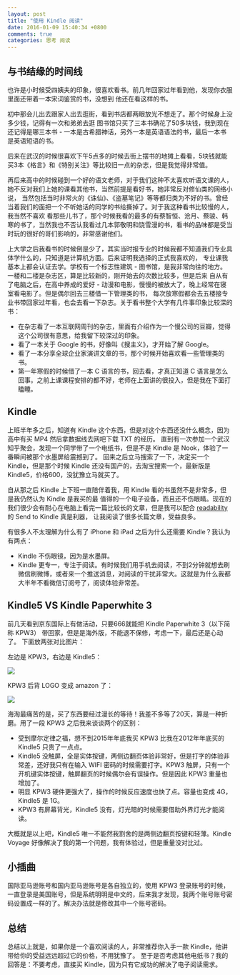 ```yaml
---
layout: post
title: "使用 Kindle 阅读"
date: 2016-01-09 15:40:34 +0800
comments: true
categories: 思考 阅读
---
```

## 与书结缘的时间线

也许是小时候受四姨夫的印象，很喜欢看书。前几年回家过年看到他，发现你衣服里面还带着一本宋词鉴赏的书，没想到
他还在看这样的书。

初中那会儿出去跟家人出去逛街，看到书店都两眼放光不想走了。那个时候身上没多少钱，记得有一次和弟弟去逛
图书馆只买了三本书确花了50多块钱，我到现在还记得是哪三本书 - 一本是古希腊神话，另外一本是英语语法的书，最后一本书是英语短语的书。

后来在武汉的时候很喜欢下午5点多的时候去街上摆书的地摊上看看，5块钱就能买3本《格言》和《特别关注》等比较旧一点的杂志，但是我觉得非常值。

再后来高中的时候碰到一个好的语文老师，对于我们这种不太喜欢听语文课的人，她不反对我们上她的课看其他书，当然前提是看好书，她非常反对修仙类的网络小说，
当然包括当时非常火的《诛仙》、《盗墓笔记》等等都归类为不好的书。曾经当着我们的面把一个不听她话的同学的书给撕掉了。对于我这种看书比较慢的人，我当然不喜欢
看那些儿书了，那个时候我看的最多的有蔡智恒、沧月、蔡骏、韩寒的书了，当然我也不否认我看过几本郭敬明和饶雪漫的书，看书的品味都是受当时玩的很好的哥们影响的，非常感谢他们。

上大学之后我看书的时候倒是少了，其实当时报专业的时候我都不知道我们专业具体学什么的，只知道是计算机方面。后来证明我选择的正式我喜欢的，
专业课我基本上都会认证去学。学校有一个标志性建筑 - 图书馆，是我非常向往的地方。一楼和二楼是杂志区，算是比较新的，刚开始去的次数比较多，但是后来
自从有了电脑之后，在高中养成的爱好 - 动漫和电影，慢慢的被放大了，晚上经常在寝室看电影了。但是偶尔回去三楼借一下管理类的书，
每次放寒假都会去五楼接专业书带回家过年看，也会去看一下杂志。关于看书整个大学有几件事印象比较深的书：

- 在杂志看了一本互联网周刊的杂志，里面有介绍作为一个慢公司的豆瓣，觉得这个公司很有意思，给我留下较深过的印象。
- 看了一本关于 Google 的书，好像叫《搜主义》，才开始了解 Google。
- 看了一本分享全球企业家演讲文章的书，那个时候开始喜欢看一些管理类的书。
- 第一年寒假的时候借了一本 C 语言的书，回去看，才真正知道 C 语言是怎么回事。之前上课课程安排的都不好，老师在上面讲的很投入，但是我在下面打瞌睡。

<!--more-->

## Kindle

上班半年多之后，知道有 Kindle 这个东西，但是对这个东西还没什么概念，因为高中有买 MP4 然后拿数据线去网吧下载 TXT 的经历。
直到有一次参加一个武汉知乎聚会，发现一个同学带了一个电纸书，但是不是 Kindle 是 Nook，体验了一番瞬间被那个水墨屏给震撼到了。
回来之后立马搜索了一下，决定买一个 Kindle，但是那个时候 Kindle 还没有国产的，去淘宝搜索一个，最新版是 Kindle5，价格600，没犹豫立马就买了。

自从那之后 Kindle 上下班一直陪伴着我，用 Kindle 看的书虽然不是非常多，但是我仍然认为 Kindle 是我买的最
值得的一个电子设备，而且还不伤眼睛。现在的我们很少会有耐心在电脑上看完一篇比较长的文章，但是我可以配合 [readability](https://www.readability.com) 的 Send to Kindle 真是利器，
让我阅读了很多长篇文章，受益良多。

有很多人不太理解为什么有了 iPhone 和 iPad 之后为什么还需要 Kindle？我认为有两点：

- Kindle 不伤眼镜，因为是水墨屏。
- Kindle 更专一，专注于阅读。有时候我们用手机去阅读，不到2分钟就想去刷微信刷微博，或者来一个推送消息，对阅读的干扰非常大。这就是为什么我都大半年不看微信订阅号了，阅读体验非常差。

## Kindle5 VS Kindle Paperwhite 3

前几天看到京东国际上有做活动，只要666就能把 Kindle Paperwhite 3（以下简称 KPW3） 带回家，但是是海外版，不能退不保修，考虑一下，最后还是心动了。
下面放两张对比图片：

左边是 KPW3，右边是 Kindle5：

![](http://ww1.sinaimg.cn/mw690/4cc5f9b3gw1f7d9pj59ayj21kw23u7wh.jpg)

KPW3 后背 LOGO 变成 amazon 了：

![](http://ww1.sinaimg.cn/mw690/4cc5f9b3gw1f7d9pcjarcj21kw23unox.jpg)

海淘最痛苦的是，买了东西要经过漫长的等待！我差不多等了20天，算是一种折磨。用了一段 KPW3 之后我来谈谈两个的区别：

- 受到摩尔定律之福，想不到2015年年底我买 KPW3 比我在2012年年底买的 Kindle5 只贵了一点点。
- Kindle5 没触屏，全是实体按键，两侧边翻页体验非常好，但是打字的体验非常差，还好我只有在输入 WIFI 密码的时候需要打字。KPW3 触屏，只有一个开机键实体按键，触屏翻页的时候偶尔会有误操作。但是因此 KPW3 重量也增加了。
- 明显 KPW3 硬件更强大了，操作的时候反应速度也快了点。容量也变成 4G，Kindle5 是 1G。
- KPW3 有屏幕背光，Kindle5 没有，灯光暗的时候需要借助外界灯光才能阅读。

大概就是以上吧，Kindle5 唯一不能然我割舍的是两侧边翻页按键和轻薄。Kindle Voyage 好像解决了我的第一个问题，我有体验过，但是重量没对比过。

## 小插曲

国际亚马逊账号和国内亚马逊账号是各自独立的，使用 KPW3 登录账号的时候，一直登录是美国账号，但是系统明明是中文的，后来我才发现，我两个账号账号密码设置成一样的了。解决办法就是修改其中一个账号密码。

## 总结

总结以上就是，如果你是一个喜欢阅读的人，非常推荐你入手一款 Kindle，他讲带给你的受益远远超过它的价格，不用犹豫了。
至于是否考虑其他电纸书？我的回答是：不要考虑，直接买 Kindle，因为只有它成功的解决了电子阅读需求。







